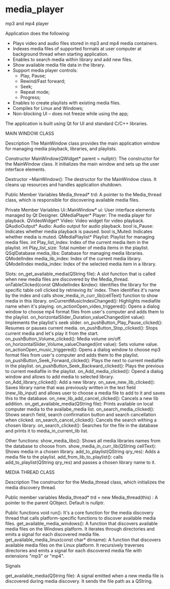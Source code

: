 # media_player
mp3 and mp4 player

Application does the following:
- Plays video and audio files stored in mp3 and mp4 media containers.
- Indexes media files of supported formats at user computer at background thread when starting application.
- Enables to search media within library and add new files.
- Show available media file data in the library.
- Support media player controls:
    - Play, Pause;
    - Rewind/Fast forward;
    - Seek;
    - Repeat mode;
    - Progress;
- Enables to create playlists with existing media files.
- Compiles for Linux and Windows;
- Non-blocking UI – does not freeze while using the app;

The application is built using Qt for UI and standard C/C++ libraries.


MAIN WINDOW CLASS

Description
The MainWindow class provides the main application window for managing media playback, libraries, and playlists.

Constructor
MainWindow(QWidget* parent = nullptr): The constructor for the MainWindow class. It initializes the main window and sets up the user interface elements.

Destructor
~MainWindow(): The destructor for the MainWindow class. It cleans up resources and handles application shutdown.

Public Member Variables
Media_thread* trd: A pointer to the Media_thread class, which is responsible for discovering available media files.

Private Member Variables
Ui::MainWindow* ui: User interface elements managed by Qt Designer.
QMediaPlayer* Player: The media player for playback.
QVideoWidget* Video: Video widget for video playback.
QAudioOutput* Audio: Audio output for audio playback.
bool is_Pause: Indicates whether media playback is paused.
bool is_Muted: Indicates whether media is muted.
QMediaPlaylist* Playlist: Playlist for managing media files.
int Play_list_index: Index of the current media item in the playlist.
int Play_list_size: Total number of media items in the playlist.
QSqlDatabase media_libs: Database for managing media libraries.
QModelIndex media_lib_index: Index of the current media library.
QModelIndex media_index: Index of the selected media item in a library.

Slots:
on_get_available_media(QString file): A slot function that is called when new media files are discovered by the Media_thread.
onTableClicked(const QModelIndex &index): Identifies the library for the specific table cell clicked by retrieving its' index. Then identifies it's name by the index and calls show_media_in_curr_lib(cellText) function to show media in this library.
onCurrentMusicIndexChanged(): Highlights mediafile name when it's playing.
on_actionOpen_video_triggered(): Opens a dialog window to choose mp4 format files from user's computer and adds them to the playlist.
on_horizontalSlider_Duration_valueChanged(int value): Implements the playlist's seek slider.
on_pushButton_Play_Pause_clicked(): Resumes or pauses current media.
on_pushButton_Stop_clicked(): Stops current media and let's play it from the start.
on_pushButton_Volume_clicked(): Media volume on/off.
on_horizontalSlider_Volume_valueChanged(int value): Sets volume value.
on_actionOpen_music_triggered(): Opens a dialog window to choose mp3 format files from user's computer and adds them to the playlist.
on_pushButton_Seek_Forward_clicked(): Plays the next to current mediafile in the playlist.
on_pushButton_Seek_Backward_clicked(): Plays the previous to current mediafile in the playlist.
on_Add_media_clicked(): Opend a dialog window and allows to add media to selected library.
on_Add_library_clicked(): Add a new library.
on_save_new_lib_clicked(): Saves library name that was previously written in the text field (new_lib_input) and allows user to choose a media file to add to it and saves this to the database.
on_new_lib_add_cancel_clicked(): Cancels a new lib addition.
on_get_available_media(QString file): Prints available on local computer media to the availabe_media list.
on_search_media_clicked(): Shows search field, search confirmation button and search cancellation when clicked.
on_search_cancel_clicked(): Cancels the search withing a chosen library.
on_search_clicked(): Searches for the file in the database and prints it to media_in_current_lib list.

Other functions:
show_media_libs(): Shows all media libraries names from the database to choose from.
show_media_in_curr_lib(QString cellText): Shows media in a chosen library.
add_to_playlist(QString qry_res): Adds a media file to the playlist.
add_from_lib_to_playlist(): calls add_to_playlist(QString qry_res) and passes a chosen library name to it.


MEDIA THREAD CLASS

Description
The constructor for the Media_thread class, which initializes the media discovery thread.

Public member variables
Media_thread* trd = new Media_thread(this) : A pointer to the parent QObject. Default is nullptr.

Public functions
void run(): It's a core function for the media discovery thread that calls platform-specific functions to discover available media files.
get_available_media_windows(): A function that discovers available media files on the Windows platform. It iterates through directories and emits a signal for each discovered media file.
get_available_media_linux(const char* dirname): A function that discovers available media files on the Linux platform. It recursively traverses directories and emits a signal for each discovered media file with extensions "mp3" or "mp4".
 
Signals

get_available_media(QString file): A signal emitted when a new media file is discovered during media discovery. It sends the file path as a QString.
